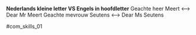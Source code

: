**Nederlands kleine letter VS Engels in hoofdletter**
	Geachte heer Meert <--> Dear Mr Meert
	Geachte mevrouw Seutens <--> Dear Ms Seutens

#com_skills_01